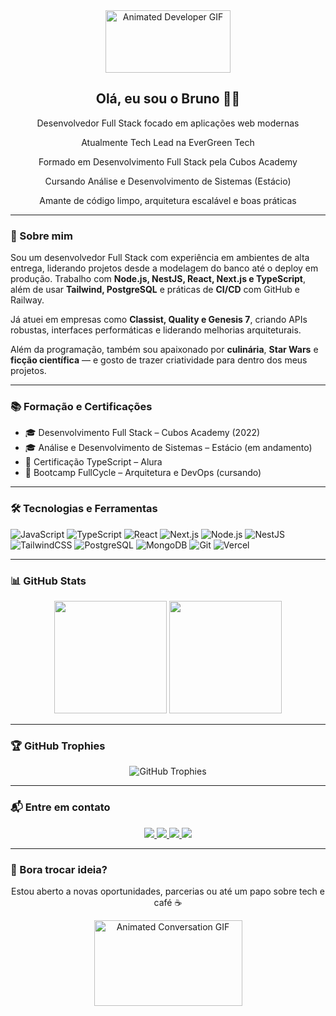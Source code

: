 <div align="center">
  <img src="https://user-images.githubusercontent.com/83840795/153504866-6817de29-5a06-4ab0-825d-270cd1b06ac8.gif" height="100" width="200" alt="Animated Developer GIF">
</div>

<div align="center">
  <h2>Olá, eu sou o Bruno 👨‍💻</h2>
  <p>Desenvolvedor Full Stack focado em aplicações web modernas</p>
  <p>Atualmente Tech Lead na EverGreen Tech</p>
  <p>Formado em Desenvolvimento Full Stack pela Cubos Academy</p>
  <p>Cursando Análise e Desenvolvimento de Sistemas (Estácio)</p>
  <p>Amante de código limpo, arquitetura escalável e boas práticas</p>
</div>

---

### 🚀 Sobre mim

Sou um desenvolvedor Full Stack com experiência em ambientes de alta entrega, liderando projetos desde a modelagem do banco até o deploy em produção. Trabalho com **Node.js, NestJS, React, Next.js e TypeScript**, além de usar **Tailwind, PostgreSQL** e práticas de **CI/CD** com GitHub e Railway.

Já atuei em empresas como **Classist, Quality e Genesis 7**, criando APIs robustas, interfaces performáticas e liderando melhorias arquiteturais.

Além da programação, também sou apaixonado por **culinária**, **Star Wars** e **ficção científica** — e gosto de trazer criatividade para dentro dos meus projetos.

---

### 📚 Formação e Certificações

- 🎓 Desenvolvimento Full Stack – Cubos Academy (2022)
- 🎓 Análise e Desenvolvimento de Sistemas – Estácio (em andamento)
- 📜 Certificação TypeScript – Alura
- 📘 Bootcamp FullCycle – Arquitetura e DevOps (cursando)

---

### 🛠️ Tecnologias e Ferramentas

![JavaScript](https://img.shields.io/badge/-JavaScript-F7DF1E?style=flat-square&logo=javascript&logoColor=000)
![TypeScript](https://img.shields.io/badge/-TypeScript-3178C6?style=flat-square&logo=typescript&logoColor=fff)
![React](https://img.shields.io/badge/-React-61DAFB?style=flat-square&logo=react&logoColor=000)
![Next.js](https://img.shields.io/badge/-Next.js-000000?style=flat-square&logo=next.js)
![Node.js](https://img.shields.io/badge/-Node.js-339933?style=flat-square&logo=node.js&logoColor=fff)
![NestJS](https://img.shields.io/badge/-NestJS-E0234E?style=flat-square&logo=nestjs&logoColor=fff)
![TailwindCSS](https://img.shields.io/badge/-Tailwind-38B2AC?style=flat-square&logo=tailwind-css)
![PostgreSQL](https://img.shields.io/badge/-PostgreSQL-336791?style=flat-square&logo=postgresql&logoColor=fff)
![MongoDB](https://img.shields.io/badge/-MongoDB-47A248?style=flat-square&logo=mongodb&logoColor=fff)
![Git](https://img.shields.io/badge/-Git-F05032?style=flat-square&logo=git&logoColor=fff)
![Vercel](https://img.shields.io/badge/-Vercel-000?style=flat-square&logo=vercel&logoColor=fff)

---

### 📊 GitHub Stats

<div align="center">
  <img height="180em" src="https://github-readme-stats-sigma-five.vercel.app/api?username=Lt-lopes1994&show_icons=true&theme=dark&include_all_commits=true&count_private=true"/>
  <img height="180em" src="https://github-readme-stats-sigma-five.vercel.app/api/top-langs/?username=Lt-lopes1994&layout=compact&langs_count=7&theme=dark"/>
</div>

---

### 🏆 GitHub Trophies

<div align="center">
  <img src="https://github-profile-trophy.vercel.app/?username=Lt-lopes1994&theme=discord&no-frame=false&no-bg=false&margin-w=4" alt="GitHub Trophies">
</div>

---

### 📬 Entre em contato

<div align="center">
  <a href="mailto:brunomantovanlopes@gmail.com">
    <img src="https://img.shields.io/badge/-Gmail-%23333?style=for-the-badge&logo=gmail&logoColor=white" target="_blank">
  </a>
  <a href="https://www.linkedin.com/in/brunomantovanlopes/" target="_blank">
    <img src="https://img.shields.io/badge/-LinkedIn-%230077B5?style=for-the-badge&logo=linkedin&logoColor=white" target="_blank">
  </a>
  <a href="https://wa.me/5519988319510" target="_blank">
    <img src="https://img.shields.io/badge/-WhatsApp-%200B5?style=for-the-badge&logo=whatsapp&logoColor=white" target="_blank">
  </a>
  <a href="https://t.me/Bruno_mantovan_lopes" target="_blank">
    <img src="https://img.shields.io/badge/-Telegram-%230077B5?style=for-the-badge&logo=telegram&logoColor=white" target="_blank">
  </a>
</div>

---

### 💬 Bora trocar ideia?

<div align="center">
  <p>Estou aberto a novas oportunidades, parcerias ou até um papo sobre tech e café ☕</p>
  <img src="https://user-images.githubusercontent.com/83840795/153515365-78432579-3ffb-4ab2-8dcd-072609b96ea8.gif" height="137" width="237" alt="Animated Conversation GIF">
</div>


